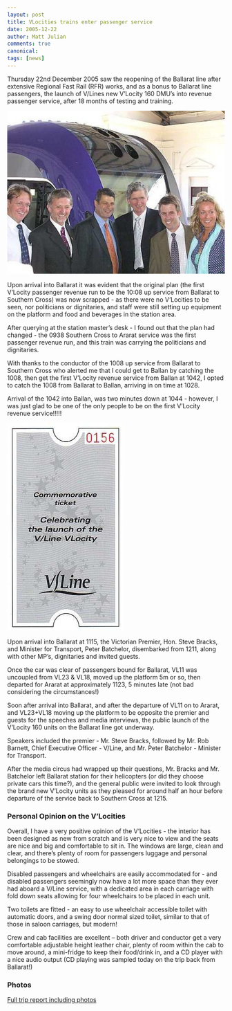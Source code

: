 ```yaml
---
layout: post
title: VLocities trains enter passenger service
date: 2005-12-22
author: Matt Julian
comments: true
canonical: 
tags: [news]
---
```


Thursday 22nd December 2005 saw the reopening of the Ballarat line after extensive Regional Fast Rail (RFR) works, and as a bonus to Ballarat line passengers, the launch of V/Lines new V’Locity 160 DMU’s into revenue passenger service, after 18 months of testing and training.

![](/images/VLocity-Ballarat-line-launch/2005-12-22-VLine-VLocity-Ballarat-line-launch-ceremony.jpg)

Upon arrival into Ballarat it was evident that the original plan  (the first V’Locity passenger revenue run to be the 10:08 up service from Ballarat to Southern Cross) was now scrapped - as there were no V’Locities to be seen, nor politicians or dignitaries, and staff were still setting up equipment on the platform and food and beverages in the station area.

After querying at the station master’s desk - I found out that the plan had changed - the 0938 Southern Cross to Ararat service was the first passenger revenue run, and this train was carrying the politicians and dignitaries.

With thanks to the conductor of the 1008 up service from Ballarat to Southern Cross who alerted me that I could get to Ballan by catching the 1008, then get the first V’Locity revenue service  from Ballan at 1042, I opted to catch the 1008 from Ballarat to Ballan, arriving in on time at 1028.

Arrival of the 1042 into Ballan, was two minutes down at 1044 - however, I was just glad to be one of the only people to be on the first V’Locity revenue service!!!!!

![](/images/VLocity-Ballarat-line-launch/2005-12-22-VLine-VLocity-Ballarat-line-launch-commemorative-ticket.jpg)

Upon arrival into Ballarat at 1115, the Victorian Premier, Hon. Steve Bracks, and Minister for Transport, Peter Batchelor, disembarked from 1211, along with other MP’s, dignitaries and invited guests.

Once the car was clear of passengers bound for Ballarat, VL11 was uncoupled from VL23 & VL18, moved up the platform 5m or so, then departed for Ararat at approximately 1123, 5 minutes late (not bad considering the circumstances!)

Soon after arrival into Ballarat, and after the departure of VL11 on to Ararat, and VL23+VL18 moving up the platform to be opposite the premier and guests for the speeches and media interviews, the public launch of the V’Locity 160 units on the Ballarat line got underway.

Speakers included the premier - Mr. Steve Bracks, followed by Mr. Rob Barnett, Chief Executive Officer - V/Line, and Mr. Peter Batchelor - Minister for Transport.

After the media circus had wrapped up their questions, Mr. Bracks and Mr. Batchelor left Ballarat station for their helicopters (or did they choose private cars this time?), and the general public were invited to look through the brand new V’Locity units as they pleased for around half an hour before departure of the service back to Southern Cross at 1215.

### Personal Opinion on the V’Locities

Overall, I have a very positive opinion of the V’Locities - the interior has been designed as new from scratch and is very nice to view and the seats are nice and big and comfortable to sit in. The windows are large, clean and clear, and there’s plenty of room for passengers luggage and personal belongings to be stowed.

Disabled passengers and wheelchairs are easily accommodated for - and disabled passengers seemingly now have a lot more space than they ever had aboard a V/Line service, with a dedicated area in each carriage with fold down seats allowing for four wheelchairs to be placed in each unit.

Two toilets are fitted - an easy to use wheelchair accessible toilet with automatic doors, and a swing door normal sized toilet, similar to that of those in saloon carriages, but modern! 

Crew and cab facilities are excellent – both driver and conductor get a very comfortable adjustable height leather chair, plenty of room within the cab to move around, a mini-fridge to keep their food/drink in, and a CD player with a nice audio output (CD playing was sampled today on the trip back from Ballarat!)

### Photos

[Full trip report including photos](/files/221205_vlocinservice.pdf)

